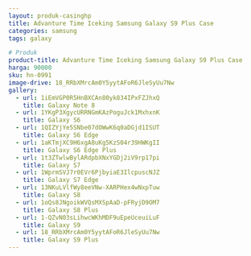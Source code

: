 ```yaml
---
layout: produk-casinghp
title: Advanture Time Iceking Samsung Galaxy S9 Plus Case
categories: samsung
tags: galaxy

# Produk
product-title: Advanture Time Iceking Samsung Galaxy S9 Plus Case
harga: 90000
sku: hn-0991
image-drive: 18_RRbXMrcAm0Y5yytAFoR6JleSyUu7Nw
gallery:
  - url: 1iEmVGP0R5HnBXCAn80yk834IPxFZJhxQ
    title: Galaxy Note 8
  - url: 1YKgP3XgycURRNGmKAzPoguJck1MxhxnK
    title: Galaxy S6
  - url: 1QIZYjYe5SNbe07dOWwK6q0aDGjd1ISUT
    title: Galaxy S6 Edge
  - url: 1aKTmjXC9H6xgA8uKg5KzS04r39HWKgII
    title: Galaxy S6 Edge Plus
  - url: 1t3ZTwlwBylARdpbXNxYGDj2iV9rp17pi
    title: Galaxy S7
  - url: 1WprmSVJ7r0EVr6PjbyiaE3IlcpuscNJZ
    title: Galaxy S7 Edge
  - url: 13NKuLVlfWy8eeVNw-XARPHex4wNxpTuw
    title: Galaxy S8
  - url: 1oQs8JNgoikWVQsMXSpAaD-pFRyjD9OM7
    title: Galaxy S8 Plus
  - url: 1-QZvN03sLihwcWKhMDF9uEpeUceuiLuF
    title: Galaxy S9
  - url: 18_RRbXMrcAm0Y5yytAFoR6JleSyUu7Nw
    title: Galaxy S9 Plus
---
```

